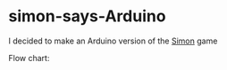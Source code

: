 # simon-says-Arduino

I decided to make an Arduino version of the [Simon](https://www.youtube.com/watch?v=1Yqj76Q4jJ4) game

Flow chart:




